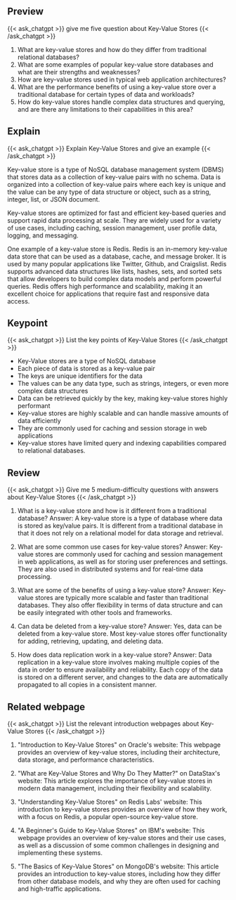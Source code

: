 ## Preview
{{< ask_chatgpt >}}
give me five question about Key-Value Stores
{{< /ask_chatgpt >}}



1. What are key-value stores and how do they differ from traditional relational databases?
2. What are some examples of popular key-value store databases and what are their strengths and weaknesses?
3. How are key-value stores used in typical web application architectures?
4. What are the performance benefits of using a key-value store over a traditional database for certain types of data and workloads?
5. How do key-value stores handle complex data structures and querying, and are there any limitations to their capabilities in this area?   

## Explain
{{< ask_chatgpt >}}
Explain Key-Value Stores and give an example
{{< /ask_chatgpt >}}



Key-value store is a type of NoSQL database management system (DBMS) that stores data as a collection of key-value pairs with no schema. Data is organized into a collection of key-value pairs where each key is unique and the value can be any type of data structure or object, such as a string, integer, list, or JSON document.

Key-value stores are optimized for fast and efficient key-based queries and support rapid data processing at scale. They are widely used for a variety of use cases, including caching, session management, user profile data, logging, and messaging.

One example of a key-value store is Redis. Redis is an in-memory key-value data store that can be used as a database, cache, and message broker. It is used by many popular applications like Twitter, Github, and Craigslist. Redis supports advanced data structures like lists, hashes, sets, and sorted sets that allow developers to build complex data models and perform powerful queries. Redis offers high performance and scalability, making it an excellent choice for applications that require fast and responsive data access.   

## Keypoint
{{< ask_chatgpt >}}
List the key points of Key-Value Stores
{{< /ask_chatgpt >}}



- Key-Value stores are a type of NoSQL database
- Each piece of data is stored as a key-value pair
- The keys are unique identifiers for the data
- The values can be any data type, such as strings, integers, or even more complex data structures
- Data can be retrieved quickly by the key, making key-value stores highly performant
- Key-value stores are highly scalable and can handle massive amounts of data efficiently
- They are commonly used for caching and session storage in web applications
- Key-value stores have limited query and indexing capabilities compared to relational databases.   

## Review
{{< ask_chatgpt >}}
Give me 5 medium-difficulty questions with answers about Key-Value Stores
{{< /ask_chatgpt >}}



1. What is a key-value store and how is it different from a traditional database?
Answer: A key-value store is a type of database where data is stored as key/value pairs. It is different from a traditional database in that it does not rely on a relational model for data storage and retrieval.

2. What are some common use cases for key-value stores?
Answer: Key-value stores are commonly used for caching and session management in web applications, as well as for storing user preferences and settings. They are also used in distributed systems and for real-time data processing.

3. What are some of the benefits of using a key-value store?
Answer: Key-value stores are typically more scalable and faster than traditional databases. They also offer flexibility in terms of data structure and can be easily integrated with other tools and frameworks.

4. Can data be deleted from a key-value store?
Answer: Yes, data can be deleted from a key-value store. Most key-value stores offer functionality for adding, retrieving, updating, and deleting data.

5. How does data replication work in a key-value store?
Answer: Data replication in a key-value store involves making multiple copies of the data in order to ensure availability and reliability. Each copy of the data is stored on a different server, and changes to the data are automatically propagated to all copies in a consistent manner.   

## Related webpage
{{< ask_chatgpt >}}
List the relevant introduction webpages about Key-Value Stores
{{< /ask_chatgpt >}}



1. "Introduction to Key-Value Stores" on Oracle's website: This webpage provides an overview of key-value stores, including their architecture, data storage, and performance characteristics.

2. "What are Key-Value Stores and Why Do They Matter?" on DataStax's website: This article explores the importance of key-value stores in modern data management, including their flexibility and scalability.

3. "Understanding Key-Value Stores" on Redis Labs' website: This introduction to key-value stores provides an overview of how they work, with a focus on Redis, a popular open-source key-value store.

4. "A Beginner's Guide to Key-Value Stores" on IBM's website: This webpage provides an overview of key-value stores and their use cases, as well as a discussion of some common challenges in designing and implementing these systems.

5. "The Basics of Key-Value Stores" on MongoDB's website: This article provides an introduction to key-value stores, including how they differ from other database models, and why they are often used for caching and high-traffic applications.   

